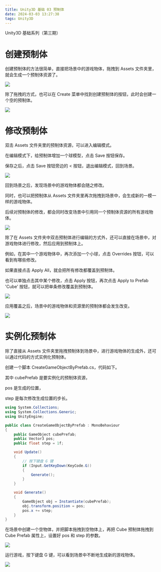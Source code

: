 ```yaml
---
title: Unity3D 基础 03 预制体
date: 2024-03-03 13:27:38
tags: Unity3D
---
```


Unity3D 基础系列（第三期）

<!--more-->

# 创建预制体

创建预制体的方法很简单，直接把场景中的游戏物体，拖拽到 Assets 文件夹里，就会生成一个预制体资源了。

![](../images/unity-basic-3/创建预制体.png)



除了拖拽的方式，也可以在 Create 菜单中找到创建预制体的按钮，此时会创建一个空的预制体。

![](../images/unity-basic-3/创建预制体2.png)



# 修改预制体

双击 Assets 文件夹里的预制体资源，可以进入编辑模式。

在编辑模式下，给预制体增加一个球模型，点击 Save 按钮保存。

保存之后，点击 Save 按钮旁边的 < 按钮，退出编辑模式，回到场景。

![](../images/unity-basic-3/修改预制体.png)



回到场景之后，发现场景中的游戏物体都会随之修改。

同时，也可以把预制体从 Assets 文件夹里再次拖拽到场景中，会生成新的一模一样的游戏物体。

后续对预制体的修改，都会同时改变场景中引用同一个预制体资源的所有游戏物体。

![](../images/unity-basic-3/拖拽新的预制体.png)



除了在 Assets 文件夹中双击预制体进行编辑的方式外，还可以直接在场景中，对游戏物体进行修改，然后应用到预制体上。

例如，在其中一个游戏物体中，再次添加一个小球，点击 Overrides 按钮，可以看到有哪些修改。

如果直接点击 Apply All，就会把所有修改都覆盖到预制体。

也可以单独点击其中某个修改，点击 Apply 按钮，再次点击 Apply to Prefab 'Cube' 按钮，就可以把单条修改覆盖到预制体。

![](../images/unity-basic-3/场景中修改预制体.png)



应用覆盖之后，场景中的游戏物体和资源里的预制体都会发生改变。

![](../images/unity-basic-3/覆盖预制体.png)



# 实例化预制体

除了直接从 Assets 文件夹里拖拽预制体到场景中，进行游戏物体的生成外，还可以通过代码的方式实例化预制体。

创建一个脚本 CreateGameObjectByPrefab.cs，代码如下。

其中 cubePrefab 是要实例化的预制体资源，

pos 是生成的位置，

step 是每次修改生成位置的步长。

```c#
using System.Collections;
using System.Collections.Generic;
using UnityEngine;

public class CreateGameObjectByPrefab : MonoBehaviour
{
    public GameObject cubePrefab;
    public Vector3 pos;
    public float step = 1f;

    void Update()
    {
        // 按下键盘 G 键
        if (Input.GetKeyDown(KeyCode.G))
        {
            Generate();
        }
    }

    void Generate()
    {
        GameObject obj = Instantiate(cubePrefab);
        obj.transform.position = pos;
        pos.x += step;
    }
}
```



在场景中创建一个空物体，并把脚本拖拽到空物体上，再把 Cube 预制体拖拽到 Cube Prefab 属性上，设置好 pos 和 step 的参数。

![](../images/unity-basic-3/拖拽预制体引用.png)



运行游戏，按下键盘 G 键，可以看到场景中不断地生成新的游戏物体。

![](../images/unity-basic-3/动态生成游戏物体.gif)
